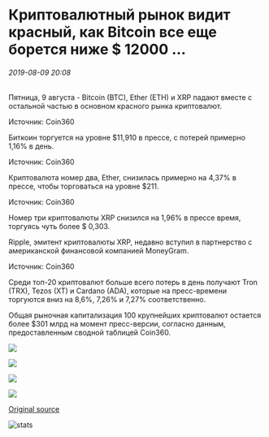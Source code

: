 # Криптовалютный рынок видит красный, как Bitcoin все еще борется ниже $ 12000 ...

###### 2019-08-09 20:08

Пятница, 9 августа - Bitcoin (BTC), Ether (ETH) и XRP падают вместе с остальной частью в основном красного рынка криптовалют.

Источник: Coin360

Биткоин торгуется на уровне $11,910 в прессе, с потерей примерно 1,16% в день.

Источник: Coin360

Криптовалюта номер два, Ether, снизилась примерно на 4,37% в прессе, чтобы торговаться на уровне $211.

Источник: Coin360

Номер три криптовалюты XRP снизился на 1,96% в прессе время, торгуясь чуть более $ 0,303.

Ripple, эмитент криптовалюты XRP, недавно вступил в партнерство с американской финансовой компанией MoneyGram.

Источник: Coin360

Среди топ-20 криптовалют больше всего потерь в день получают Tron (TRX), Tezos (XT) и Cardano (ADA), которые на пресс-времени торгуются вниз на 8,6%, 7,26% и 7,27% соответственно.

Общая рыночная капитализация 100 крупнейших криптовалют остается более $301 млрд на момент пресс-версии, согласно данным, предоставленным сводной таблицей Coin360.

![](https://s3.cointelegraph.com/storage/uploads/view/6960be3f7a36ea42048b27be87a6a95d.png)

![](https://s3.cointelegraph.com/storage/uploads/view/4ccac69efe0d6c458163a3bd7eb4a092.png)

![](https://s3.cointelegraph.com/storage/uploads/view/7841addea66770a55d5b81a7f9647e2a.png)

![](https://s3.cointelegraph.com/storage/uploads/view/85edff3bcf61eb93a4ad6eb653ffaf06.png)

[Original source](https://cointelegraph.com/news/cryptocurrency-market-sees-red-as-bitcoin-still-struggles-under-12-000)

![stats](https://c.statcounter.com/11760860/0/a89fa40b/1/ "stats")